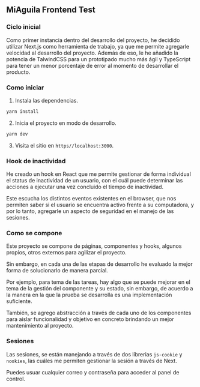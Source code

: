 ## MiAguila Frontend Test

### Ciclo inicial
Como primer instancia dentro del desarrollo del proyecto, he decidido utilizar Next.js como herramienta de trabajo, ya que me permite agregarle velocidad al desarrollo del proyecto. Además de eso, le he añadido la potencia de TalwindCSS para un prototipado mucho más ágil y TypeScript para tener un menor porcentaje de error al momento de desarrollar el producto.

### Como iniciar
1. Instala las dependencias.
```bash
yarn install
```

2. Inicia el proyecto en modo de desarrollo.
```bash
yarn dev
```

3. Visita el sitio en `https//localhost:3000`.

### Hook de inactividad
He creado un hook en React que me permite gestionar de forma individual el status de inactividad de un usuario, con el cuál puede determinar las acciones a ejecutar una vez concluido el tiempo de inactividad.

Este escucha los distintos eventos existentes en el browser, que nos permiten saber si el usuario se encuentra activo frente a su computadora, y por lo tanto, agregarle un aspecto de seguridad en el manejo de las sesiones.

### Como se compone
Este proyecto se compone de páginas, componentes y hooks, algunos propios, otros externos para agilizar el proyecto. 

Sin embargo, en cada una de las etapas de desarrollo he evaluado la mejor forma de solucionarlo de manera parcial.

Por ejemplo, para tema de las tareas, hay algo que se puede mejorar en el tema de la gestión del componente y su estado, sin embargo, de acuerdo a la manera en la que la prueba se desarrolla es una implementación suficiente.

También, se agrego abstracción a través de cada uno de los componentes para aislar funcionalidad y objetivo en concreto brindando un mejor mantenimiento al proyecto.

### Sesiones
Las sesiones, se están manejando a través de dos líbrerias `js-cookie` y `nookies`, las cuáles me permiten gestionar la sesión a través de Next.

Puedes usuar cualquier correo y contraseña para acceder al panel de control.